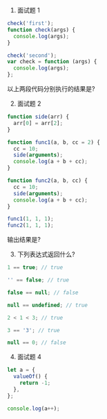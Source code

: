1. 面试题 1

```js
check('first');
function check(args) {
  console.log(args);
}

check('second');
var check = function (args) {
  console.log(args);
};
```

以上两段代码分别执行的结果是?

2. 面试题 2

```js
function side(arr) {
  arr[0] = arr[2];
}

function func1(a, b, cc = 2) {
  cc = 10;
  side(arguments);
  console.log(a + b + cc);
}

function func2(a, b, cc) {
  cc = 10;
  side(arguments);
  console.log(a + b + cc);
}

func1(1, 1, 1);
func2(1, 1, 1);
```

输出结果是?

3. 下列表达式返回什么?

```js
1 == true; // true

'' == false; // true

false == null; // false

null == undefined; // true

2 < 1 < 3; // true

3 == '3'; // true

null == 0; // false
```

4. 面试题 4

```js
let a = {
  valueOf() {
    return -1;
  },
};

console.log(a++);
```
